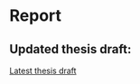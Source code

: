 # Report

## Updated thesis draft:
[Latest thesis draft](https://gitlab.ethz.ch/nsg/students/projects/2022/ma-2022_packet_transformer/-/jobs/artifacts/main/raw/report/thesis.pdf?job=compile_pdf)